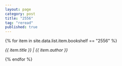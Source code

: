 ```yaml
---
layout: page
category: post
title: "2556"
tag: "reread"
published: true
---
```


{% for item in site.data.list.item.bookshelf == "2556" %}

<div>
	<i
		>
		{{ item.title }} | {{ item.author }}
	</i>
</div>

{% endfor %}
